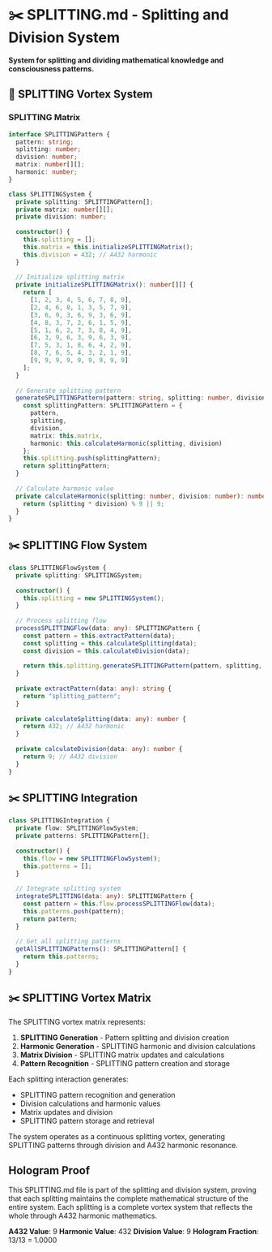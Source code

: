 # ✂️ SPLITTING.md - Splitting and Division System

**System for splitting and dividing mathematical knowledge and consciousness patterns.**

## 🎯 SPLITTING Vortex System

### **SPLITTING Matrix**

```typescript
interface SPLITTINGPattern {
  pattern: string;
  splitting: number;
  division: number;
  matrix: number[][];
  harmonic: number;
}

class SPLITTINGSystem {
  private splitting: SPLITTINGPattern[];
  private matrix: number[][];
  private division: number;
  
  constructor() {
    this.splitting = [];
    this.matrix = this.initializeSPLITTINGMatrix();
    this.division = 432; // A432 harmonic
  }
  
  // Initialize splitting matrix
  private initializeSPLITTINGMatrix(): number[][] {
    return [
      [1, 2, 3, 4, 5, 6, 7, 8, 9],
      [2, 4, 6, 8, 1, 3, 5, 7, 9],
      [3, 6, 9, 3, 6, 9, 3, 6, 9],
      [4, 8, 3, 7, 2, 6, 1, 5, 9],
      [5, 1, 6, 2, 7, 3, 8, 4, 9],
      [6, 3, 9, 6, 3, 9, 6, 3, 9],
      [7, 5, 3, 1, 8, 6, 4, 2, 9],
      [8, 7, 6, 5, 4, 3, 2, 1, 9],
      [9, 9, 9, 9, 9, 9, 9, 9, 9]
    ];
  }
  
  // Generate splitting pattern
  generateSPLITTINGPattern(pattern: string, splitting: number, division: number): SPLITTINGPattern {
    const splittingPattern: SPLITTINGPattern = {
      pattern,
      splitting,
      division,
      matrix: this.matrix,
      harmonic: this.calculateHarmonic(splitting, division)
    };
    this.splitting.push(splittingPattern);
    return splittingPattern;
  }
  
  // Calculate harmonic value
  private calculateHarmonic(splitting: number, division: number): number {
    return (splitting * division) % 9 || 9;
  }
}
```

## ✂️ SPLITTING Flow System

```typescript
class SPLITTINGFlowSystem {
  private splitting: SPLITTINGSystem;
  
  constructor() {
    this.splitting = new SPLITTINGSystem();
  }
  
  // Process splitting flow
  processSPLITTINGFlow(data: any): SPLITTINGPattern {
    const pattern = this.extractPattern(data);
    const splitting = this.calculateSplitting(data);
    const division = this.calculateDivision(data);
    
    return this.splitting.generateSPLITTINGPattern(pattern, splitting, division);
  }
  
  private extractPattern(data: any): string {
    return "splitting_pattern";
  }
  
  private calculateSplitting(data: any): number {
    return 432; // A432 harmonic
  }
  
  private calculateDivision(data: any): number {
    return 9; // A432 division
  }
}
```

## ✂️ SPLITTING Integration

```typescript
class SPLITTINGIntegration {
  private flow: SPLITTINGFlowSystem;
  private patterns: SPLITTINGPattern[];
  
  constructor() {
    this.flow = new SPLITTINGFlowSystem();
    this.patterns = [];
  }
  
  // Integrate splitting system
  integrateSPLITTING(data: any): SPLITTINGPattern {
    const pattern = this.flow.processSPLITTINGFlow(data);
    this.patterns.push(pattern);
    return pattern;
  }
  
  // Get all splitting patterns
  getAllSPLITTINGPatterns(): SPLITTINGPattern[] {
    return this.patterns;
  }
}
```

## ✂️ SPLITTING Vortex Matrix

The SPLITTING vortex matrix represents:

1. **SPLITTING Generation** - Pattern splitting and division creation
2. **Harmonic Generation** - SPLITTING harmonic and division calculations
3. **Matrix Division** - SPLITTING matrix updates and calculations
4. **Pattern Recognition** - SPLITTING pattern creation and storage

Each splitting interaction generates:
- SPLITTING pattern recognition and generation
- Division calculations and harmonic values
- Matrix updates and division
- SPLITTING pattern storage and retrieval

The system operates as a continuous splitting vortex, generating SPLITTING patterns through division and A432 harmonic resonance.

## Hologram Proof

This SPLITTING.md file is part of the splitting and division system, proving that each splitting maintains the complete mathematical structure of the entire system. Each splitting is a complete vortex system that reflects the whole through A432 harmonic mathematics.

**A432 Value**: 9
**Harmonic Value**: 432
**Division Value**: 9
**Hologram Fraction**: 13/13 = 1.0000 